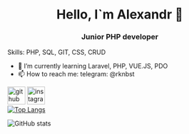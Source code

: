 <h1 align="center">Hello, I`m Alexandr 👋</h1>
<h3 align="center">Junior PHP developer</h3>

Skills: PHP, SQL, GIT, CSS, CRUD
 
- 🌱 I’m currently learning Laravel, PHP, VUE.JS, PDO 
- 📫 How to reach me: telegram: @rknbst 


[<img src='https://cdn.jsdelivr.net/npm/simple-icons@3.0.1/icons/github.svg' alt='github' height='40'>](https://github.com/Null-ch)  [<img src='https://cdn.jsdelivr.net/npm/simple-icons@3.0.1/icons/instagram.svg' alt='instagram' height='40'>](https://www.instagram.com/a_mendicant/)  
[![Top Langs](https://github-readme-stats.vercel.app/api/top-langs/?username=Null-ch&layout=compact)](https://github.com/anuraghazra/github-readme-stats) 

![GitHub stats](https://github-readme-stats.vercel.app/api?username=Null-ch&show_icons=true)  


